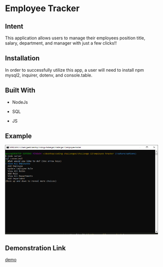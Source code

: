 # Employee Tracker


## Intent

This application allows users to manage their employees position title, salary, department, and manager with just a few clicks!!


## Installation 

In order to successfully utilize this app, a user will need to install npm mysql2, inquirer, dotenv, and console.table.


## Built With 

* NodeJs

* SQL

* JS


## Example 

![terminal](./utils/images/challenge-12_readme.png)



## Demonstration Link 

[demo](https://drive.google.com/file/d/1PecGg1YtUBLjw0j5zkjBiyvVpa7rBWZ7/view)
